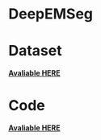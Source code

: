 # DeepEMSeg


# Dataset

**[Avaliable HERE](https://estudianteccr-my.sharepoint.com/:f:/g/personal/manzumbado_estudiantec_cr/EgDJqXXiY4RBmrJuc4ur7mYB7TUaYyJTVvJIC6266YKpZQ?e=jvKJIm)**


# Code

**[Avaliable HERE](https://github.com/tecdatalab/biostructure/tree/deep_segmentation/em/src/deep_segmentation)**


